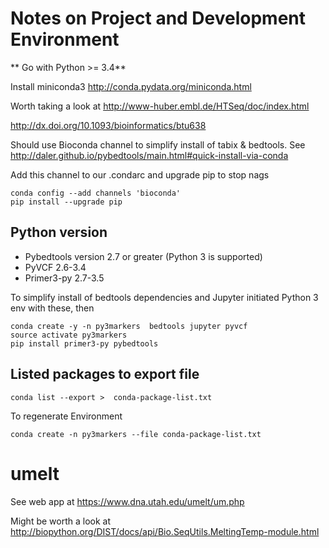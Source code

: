# Notes on Project and Development Environment

** Go with Python >= 3.4**

 Install miniconda3 http://conda.pydata.org/miniconda.html

Worth taking a look at http://www-huber.embl.de/HTSeq/doc/index.html

http://dx.doi.org/10.1093/bioinformatics/btu638

Should use Bioconda channel to simplify install of tabix & bedtools.
See http://daler.github.io/pybedtools/main.html#quick-install-via-conda

Add this channel to our .condarc and upgrade pip to stop nags

```
conda config --add channels 'bioconda'
pip install --upgrade pip
```

Python version
-------------

- Pybedtools  version 2.7 or greater (Python 3 is supported)
- PyVCF  2.6-3.4
- Primer3-py 2.7-3.5


To simplify install of bedtools dependencies and Jupyter
initiated Python 3 env with these, then

```
conda create -y -n py3markers  bedtools jupyter pyvcf
source activate py3markers
pip install primer3-py pybedtools

```
Listed packages to export file
---------

```
conda list --export >  conda-package-list.txt
```

To regenerate Environment

```
conda create -n py3markers --file conda-package-list.txt
```

umelt
=====

See web app at https://www.dna.utah.edu/umelt/um.php

Might be worth a look at http://biopython.org/DIST/docs/api/Bio.SeqUtils.MeltingTemp-module.html
